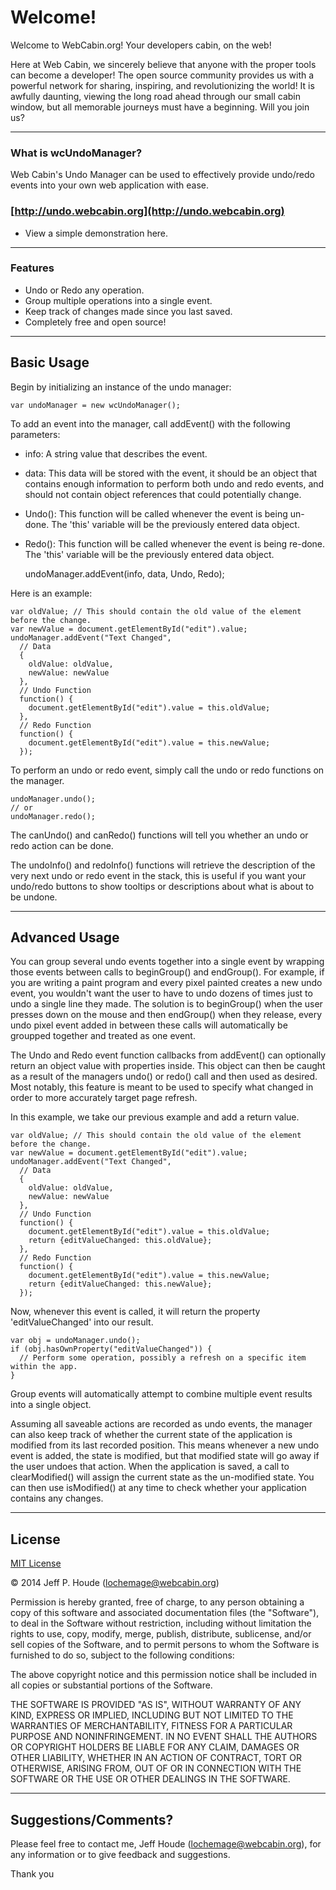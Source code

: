 # Welcome! #

Welcome to WebCabin.org!  Your developers cabin, on the web!  

Here at Web Cabin, we sincerely believe that anyone with the proper tools can become a developer! The open source community provides us with a powerful network for sharing, inspiring, and revolutionizing the world! It is awfully daunting, viewing the long road ahead through our small cabin window, but all memorable journeys must have a beginning. Will you join us?


****
### What is wcUndoManager? ###

Web Cabin's Undo Manager can be used to effectively provide undo/redo events into your own web application with ease.

### [http://undo.webcabin.org](http://undo.webcabin.org) ###
 * View a simple demonstration here.


****
### Features ###
* Undo or Redo any operation.
* Group multiple operations into a single event.
* Keep track of changes made since you last saved.
* Completely free and open source!

****
## Basic Usage ##

Begin by initializing an instance of the undo manager:

    var undoManager = new wcUndoManager();

To add an event into the manager, call addEvent() with the following parameters:
* info: A string value that describes the event.
* data: This data will be stored with the event, it should be an object that contains enough information to perform both undo and redo events, and should not contain object references that could potentially change.
* Undo(): This function will be called whenever the event is being un-done.  The 'this' variable will be the previously entered data object.
* Redo(): This function will be called whenever the event is being re-done.  The 'this' variable will be the previously entered data object.

    undoManager.addEvent(info, data, Undo, Redo);

Here is an example:

    var oldValue; // This should contain the old value of the element before the change.
    var newValue = document.getElementById("edit").value;
    undoManager.addEvent("Text Changed",
      // Data
      {
        oldValue: oldValue,
        newValue: newValue
      },
      // Undo Function
      function() {
        document.getElementById("edit").value = this.oldValue;
      },
      // Redo Function
      function() {
        document.getElementById("edit").value = this.newValue;
      });

To perform an undo or redo event, simply call the undo or redo functions on the manager.

    undoManager.undo();
    // or
    undoManager.redo();
    
The canUndo() and canRedo() functions will tell you whether an undo or redo action can be done.

The undoInfo() and redoInfo() functions will retrieve the description of the very next undo or redo event in the stack, this is useful if you want your undo/redo buttons to show tooltips or descriptions about what is about to be undone.

****
## Advanced Usage ##

You can group several undo events together into a single event by wrapping those events between calls to beginGroup() and endGroup().  For example, if you are writing a paint program and every pixel painted creates a new undo event, you wouldn't want the user to have to undo dozens of times just to undo a single line they made.  The solution is to beginGroup() when the user presses down on the mouse and then endGroup() when they release, every undo pixel event added in between these calls will automatically be groupped together and treated as one event.

The Undo and Redo event function callbacks from addEvent() can optionally return an object value with properties inside.  This object can then be caught as a result of the managers undo() or redo() call and then used as desired.  Most notably, this feature is meant to be used to specify what changed in order to more accurately target page refresh.

In this example, we take our previous example and add a return value.

    var oldValue; // This should contain the old value of the element before the change.
    var newValue = document.getElementById("edit").value;
    undoManager.addEvent("Text Changed",
      // Data
      {
        oldValue: oldValue,
        newValue: newValue
      },
      // Undo Function
      function() {
        document.getElementById("edit").value = this.oldValue;
        return {editValueChanged: this.oldValue};
      },
      // Redo Function
      function() {
        document.getElementById("edit").value = this.newValue;
        return {editValueChanged: this.newValue};
      });
      
Now, whenever this event is called, it will return the property 'editValueChanged' into our result.

    var obj = undoManager.undo();
    if (obj.hasOwnProperty("editValueChanged")) {
      // Perform some operation, possibly a refresh on a specific item within the app.
    }

Group events will automatically attempt to combine multiple event results into a single object.

Assuming all saveable actions are recorded as undo events, the manager can also keep track of whether the current state of the application is modified from its last recorded position.  This means whenever a new undo event is added, the state is modified, but that modified state will go away if the user undoes that action.  When the application is saved, a call to clearModified() will assign the current state as the un-modified state.  You can then use isModified() at any time to check whether your application contains any changes.

****
## License ##

[MIT License](http://www.opensource.org/licenses/mit-license.php)

&copy; 2014 Jeff P. Houde ([lochemage@webcabin.org](mailto:lochemage@webcabin.org))

Permission is hereby granted, free of charge, to any person obtaining a copy of this software and associated documentation files (the "Software"), to deal in the Software without restriction, including without limitation the rights to use, copy, modify, merge, publish, distribute, sublicense, and/or sell copies of the Software, and to permit persons to whom the Software is furnished to do so, subject to the following conditions:

The above copyright notice and this permission notice shall be included in all copies or substantial portions of the Software.

THE SOFTWARE IS PROVIDED "AS IS", WITHOUT WARRANTY OF ANY KIND, EXPRESS OR IMPLIED, INCLUDING BUT NOT LIMITED TO THE WARRANTIES OF MERCHANTABILITY, FITNESS FOR A PARTICULAR PURPOSE AND NONINFRINGEMENT. IN NO EVENT SHALL THE AUTHORS OR COPYRIGHT HOLDERS BE LIABLE FOR ANY CLAIM, DAMAGES OR OTHER LIABILITY, WHETHER IN AN ACTION OF CONTRACT, TORT OR OTHERWISE, ARISING FROM, OUT OF OR IN CONNECTION WITH THE SOFTWARE OR THE USE OR OTHER DEALINGS IN THE SOFTWARE.

****
## Suggestions/Comments? ##
Please feel free to contact me, Jeff Houde ([lochemage@webcabin.org](mailto:lochemage@webcabin.org)), for any information or to give feedback and suggestions.

Thank you
